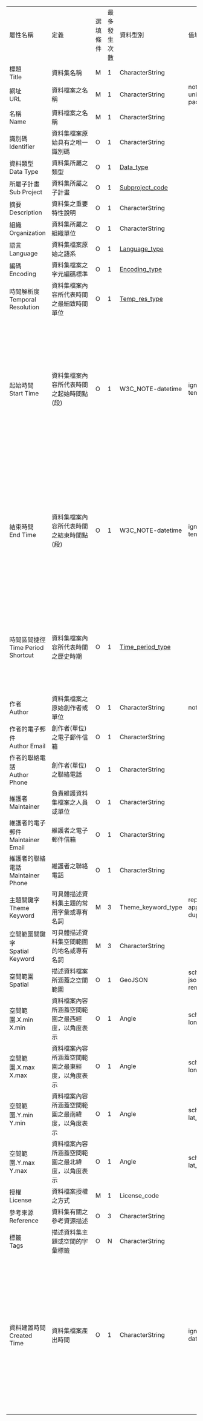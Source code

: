 <table>
        <tr><td>屬性名稱</td><td>定義</td>
        <td>選填條件</td><td>最多發生次數</td><td>資料型別</td>
        <td>值域</td><td>備註</td></tr><tr style="max-width: 100%;">
                        <td>標題<br>Title</td>
                        <td style="min-width: 100px;">資料集名稱</td>
                        <td>M</td>
                        <td>1</td>
                        <td>CharacterString </td>
                        <td></td>
                        <td></td>
                    </tr><tr style="max-width: 100%;">
                        <td>網址<br>URL</td>
                        <td style="min-width: 100px;">資料檔案之名稱</td>
                        <td>M</td>
                        <td>1</td>
                        <td>CharacterString </td>
                        <td>not_empty<br>unicode package_name_validator</td>
                        <td></td>
                    </tr><tr style="max-width: 100%;">
                        <td>名稱<br>Name</td>
                        <td style="min-width: 100px;">資料檔案之名稱</td>
                        <td>M</td>
                        <td>1</td>
                        <td>CharacterString </td>
                        <td></td>
                        <td></td>
                    </tr><tr style="max-width: 100%;">
                        <td>識別碼<br>Identifier</td>
                        <td style="min-width: 100px;">資料集檔案原始具有之唯一識別碼</td>
                        <td>O</td>
                        <td>1</td>
                        <td>CharacterString</td>
                        <td></td>
                        <td></td>
                    </tr><tr style="max-width: 100%;">
                        <td>資料類型<br>Data Type</td>
                        <td style="min-width: 100px;">資料集所屬之類型</td>
                        <td>O</td>
                        <td>1</td>
                        <td><a href="Data_type.html">Data_type</a></td>
                        <td></td>
                        <td></td>
                    </tr><tr style="max-width: 100%;">
                        <td>所屬子計畫<br>Sub Project</td>
                        <td style="min-width: 100px;">資料集所屬之子計畫</td>
                        <td>O</td>
                        <td>1</td>
                        <td><a href="Subproject_code.html">Subproject_code</a></td>
                        <td></td>
                        <td></td>
                    </tr><tr style="max-width: 100%;">
                        <td>摘要<br>Description</td>
                        <td style="min-width: 100px;">資料集之重要特性說明</td>
                        <td>O</td>
                        <td>1</td>
                        <td>CharacterString</td>
                        <td></td>
                        <td></td>
                    </tr><tr style="max-width: 100%;">
                        <td>組織<br>Organization</td>
                        <td style="min-width: 100px;">資料集所屬之組織單位</td>
                        <td>O</td>
                        <td>1</td>
                        <td>CharacterString</td>
                        <td></td>
                        <td></td>
                    </tr><tr style="max-width: 100%;">
                        <td>語言<br> Language</td>
                        <td style="min-width: 100px;">資料集檔案原始之語系</td>
                        <td>O</td>
                        <td>1</td>
                        <td><a href="Language_type.html">Language_type</a></td>
                        <td></td>
                        <td></td>
                    </tr><tr style="max-width: 100%;">
                        <td>編碼<br>Encoding</td>
                        <td style="min-width: 100px;">資料集檔案之字元編碼標準</td>
                        <td>O</td>
                        <td>1</td>
                        <td><a href="Encoding_type.html">Encoding_type</a></td>
                        <td></td>
                        <td></td>
                    </tr><tr style="max-width: 100%;">
                        <td>時間解析度<br>Temporal Resolution</td>
                        <td style="min-width: 100px;">資料集檔案內容所代表時間之最細致時間單位</td>
                        <td>O</td>
                        <td>1</td>
                        <td><a href="Temp_res_type.html">Temp_res_type</a></td>
                        <td></td>
                        <td></td>
                    </tr><tr style="max-width: 100%;">
                        <td>起始時間<br>Start Time</td>
                        <td style="min-width: 100px;">資料集檔案內容所代表時間之起始時間點(段)</td>
                        <td>O</td>
                        <td>1</td>
                        <td>W3C_NOTE-datetime</td>
                        <td>ignore_missing<br>temp_res_validator</td>
                        <td>由時間解析度決定。接受的格式為 'YYYY' (年/十年/百年)、'YYYY-MM' (月)、'YYYY-MM-DD' (日)。<br>Depend on the temporal resolution setting. Acceptable formats: 'YYYY', 'YYYY-MM', or 'YYYY-MM-DD'.</td>
                    </tr><tr style="max-width: 100%;">
                        <td>結束時間<br>End Time</td>
                        <td style="min-width: 100px;">資料集檔案內容所代表時間之結束時間點(段)</td>
                        <td>O</td>
                        <td>1</td>
                        <td>W3C_NOTE-datetime</td>
                        <td>ignore_missing<br>temp_res_validator</td>
                        <td>由時間解析度決定。接受的格式為 'YYYY' (年/十年/百年)、'YYYY-MM' (月)、'YYYY-MM-DD' (日)。<br>Depend on the temporal resolution setting. Acceptable formats: 'YYYY', 'YYYY-MM', or 'YYYY-MM-DD'.</td>
                    </tr><tr style="max-width: 100%;">
                        <td>時間區間捷徑<br>Time Period Shortcut</td>
                        <td style="min-width: 100px;">資料集檔案內容所代表時間之歷史時期</td>
                        <td>O</td>
                        <td>1</td>
                        <td><a href="Time_period_type.html">Time_period_type</a></td>
                        <td></td>
                        <td>此捷徑提供部分歷史時期，供您快速填寫資料歷史年代。<br>This shortcut provides some historical periods for filling temporal information of the dataset.</td>
                    </tr><tr style="max-width: 100%;">
                        <td>作者<br>Author</td>
                        <td style="min-width: 100px;">資料集檔案之原始創作者或單位</td>
                        <td>O</td>
                        <td>1</td>
                        <td>CharacterString</td>
                        <td>not_empty</td>
                        <td></td>
                    </tr><tr style="max-width: 100%;">
                        <td>作者的電子郵件<br>Author Email</td>
                        <td style="min-width: 100px;">創作者(單位)之電子郵件信箱</td>
                        <td>O</td>
                        <td>1</td>
                        <td>CharacterString</td>
                        <td></td>
                        <td></td>
                    </tr><tr style="max-width: 100%;">
                        <td>作者的聯絡電話<br>Author Phone</td>
                        <td style="min-width: 100px;">創作者(單位)之聯絡電話</td>
                        <td>O</td>
                        <td>1</td>
                        <td>CharacterString</td>
                        <td></td>
                        <td></td>
                    </tr><tr style="max-width: 100%;">
                        <td>維護者<br>Maintainer</td>
                        <td style="min-width: 100px;">負責維護資料集檔案之人員或單位</td>
                        <td>O</td>
                        <td>1</td>
                        <td>CharacterString</td>
                        <td></td>
                        <td></td>
                    </tr><tr style="max-width: 100%;">
                        <td>維護者的電子郵件<br>Maintainer Email</td>
                        <td style="min-width: 100px;">維護者之電子郵件信箱</td>
                        <td>O</td>
                        <td>1</td>
                        <td>CharacterString</td>
                        <td></td>
                        <td></td>
                    </tr><tr style="max-width: 100%;">
                        <td>維護者的聯絡電話<br>Maintainer Phone</td>
                        <td style="min-width: 100px;">維護者之聯絡電話</td>
                        <td>O</td>
                        <td>1</td>
                        <td>CharacterString</td>
                        <td></td>
                        <td></td>
                    </tr><tr style="max-width: 100%;">
                        <td>主題關鍵字<br>Theme Keyword</td>
                        <td style="min-width: 100px;">可具體描述資料集主題的常用字彙或專有名詞</td>
                        <td>M</td>
                        <td>3</td>
                        <td>Theme_keyword_type </td>
                        <td>repeating_text<br>append_time_period duplicate_validator</td>
                        <td></td>
                    </tr><tr style="max-width: 100%;">
                        <td>空間範圍關鍵字<br>Spatial Keyword</td>
                        <td style="min-width: 100px;">可具體描述資料集空間範圍的地名或專有名詞</td>
                        <td>M</td>
                        <td>3</td>
                        <td>CharacterString </td>
                        <td></td>
                        <td></td>
                    </tr><tr style="max-width: 100%;">
                        <td>空間範圍<br>Spatial</td>
                        <td style="min-width: 100px;">描述資料檔案所涵蓋之空間範圍</td>
                        <td>O</td>
                        <td>1</td>
                        <td>GeoJSON</td>
                        <td>scheming_required<br>json_validator remove_blank_wrap</td>
                        <td></td>
                    </tr><tr style="max-width: 100%;">
                        <td>空間範圍.X.min<br>X.min</td>
                        <td style="min-width: 100px;">資料檔案內容所涵蓋空間範圍之最西經度，以角度表示</td>
                        <td>O</td>
                        <td>1</td>
                        <td>Angle</td>
                        <td>scheming_required<br>long_validator</td>
                        <td></td>
                    </tr><tr style="max-width: 100%;">
                        <td>空間範圍.X.max<br>X.max</td>
                        <td style="min-width: 100px;">資料檔案內容所涵蓋空間範圍之最東經度，以角度表示</td>
                        <td>O</td>
                        <td>1</td>
                        <td>Angle</td>
                        <td>scheming_required<br>long_validator</td>
                        <td></td>
                    </tr><tr style="max-width: 100%;">
                        <td>空間範圍.Y.min<br>Y.min</td>
                        <td style="min-width: 100px;">資料檔案內容所涵蓋空間範圍之最南緯度，以角度表示</td>
                        <td>O</td>
                        <td>1</td>
                        <td>Angle</td>
                        <td>scheming_required<br>lat_validator</td>
                        <td></td>
                    </tr><tr style="max-width: 100%;">
                        <td>空間範圍.Y.max<br>Y.max</td>
                        <td style="min-width: 100px;">資料檔案內容所涵蓋空間範圍之最北緯度，以角度表示</td>
                        <td>O</td>
                        <td>1</td>
                        <td>Angle</td>
                        <td>scheming_required<br>lat_validator</td>
                        <td></td>
                    </tr><tr style="max-width: 100%;">
                        <td>授權<br>License</td>
                        <td style="min-width: 100px;">資料檔案授權之方式</td>
                        <td>M</td>
                        <td>1</td>
                        <td>License_code </td>
                        <td></td>
                        <td></td>
                    </tr><tr style="max-width: 100%;">
                        <td>參考來源<br>Reference</td>
                        <td style="min-width: 100px;">資料集有關之參考資源描述</td>
                        <td>O</td>
                        <td>3</td>
                        <td>CharacterString </td>
                        <td></td>
                        <td></td>
                    </tr><tr style="max-width: 100%;">
                        <td>標籤<br>Tags</td>
                        <td style="min-width: 100px;">描述資料集主題或空間的字彙標籤</td>
                        <td>O</td>
                        <td>N</td>
                        <td>CharacterString </td>
                        <td></td>
                        <td></td>
                    </tr><tr style="max-width: 100%;">
                        <td>資料建置時間<br>Created Time</td>
                        <td style="min-width: 100px;">資料集檔案產出時間</td>
                        <td>O</td>
                        <td>1</td>
                        <td>CharacterString</td>
                        <td>ignore_missing<br>date_validator</td>
                        <td>此處填寫資料產出時間，接受的格式為 'YYYY'、'YYYY-MM'、'YYYY-MM-DD'。若未填寫月 (日)，則由 '01' 取代。<br>The time when data become available. Acceptable formats: 'YYYY', 'YYYY-MM', or 'YYYY-MM-DD'. Missing month (Day) will be filled with '01'</td>
                    </tr></table>